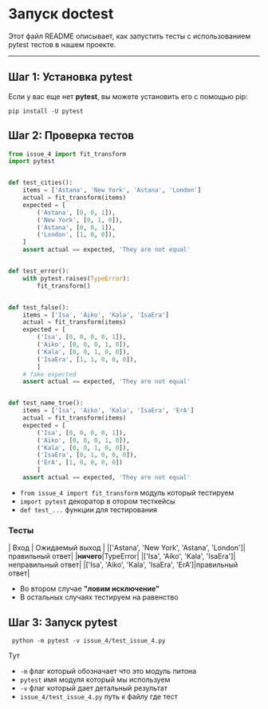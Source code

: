 # Запуск doctest

<p>Этот файл README описывает, как запустить тесты с использованием pytest тестов в нашем проекте.</p>

---
## Шаг 1: Установка pytest

Если у вас еще нет **pytest**, вы можете установить его с помощью pip:

```pip install -U pytest```

## Шаг 2: Проверка тестов 
      
```python
from issue_4 import fit_transform
import pytest


def test_cities():
    items = ['Astana', 'New York', 'Astana', 'London']
    actual = fit_transform(items)
    expected = [
        ('Astana', [0, 0, 1]),
        ('New York', [0, 1, 0]),
        ('Astana', [0, 0, 1]),
        ('London', [1, 0, 0]),
    ]
    assert actual == expected, 'They are not equal'


def test_error():
    with pytest.raises(TypeError):
        fit_transform()


def test_false():
    items = ['Isa', 'Aiko', 'Kala', 'IsaEra']
    actual = fit_transform(items)
    expected = [
        ('Isa', [0, 0, 0, 0, 1]),
        ('Aiko', [0, 0, 0, 1, 0]),
        ('Kala', [0, 0, 1, 0, 0]),
        ('IsaEra', [1, 1, 0, 0, 0]),
        ]
    # fake expected
    assert actual == expected, 'They are not equal'


def test_name_true():
    items = ['Isa', 'Aiko', 'Kala', 'IsaEra', 'ErA']
    actual = fit_transform(items)
    expected = [
        ('Isa', [0, 0, 0, 0, 1]),
        ('Aiko', [0, 0, 0, 1, 0]),
        ('Kala', [0, 0, 1, 0, 0]),
        ('IsaEra', [0, 1, 0, 0, 0]),
        ('ErA', [1, 0, 0, 0, 0])
        ]
    assert actual == expected, 'They are not equal'


```
- ```from issue_4 import fit_transform``` модуль который тестируем
- ```import pytest``` декоратор в отором тесткейсы
- ```def test_...``` функции для тестирования

### Тесты
| Вход | Ожидаемый выход |
|['Astana', 'New York', 'Astana', 'London']|правильный ответ|
|__ничего__|TypeError|
|['Isa', 'Aiko', 'Kala', 'IsaEra']|неправильный ответ|
|['Isa', 'Aiko', 'Kala', 'IsaEra', 'ErA']|правильный ответ|

- Во втором случае __"ловим исключение"__ 
- В остальных случаях тестируем на равенство 

## Шаг 3: Запуск pytest
<code> python -m pytest -v issue_4/test_issue_4.py </code>

Тут
- ```-m``` флаг который обозначает что это модуль питона
- ```pytest``` имя модуля который мы используем
- ```-v``` флаг который дает детальный результат
- ```issue_4/test_issue_4.py``` путь к файлу где  тест



